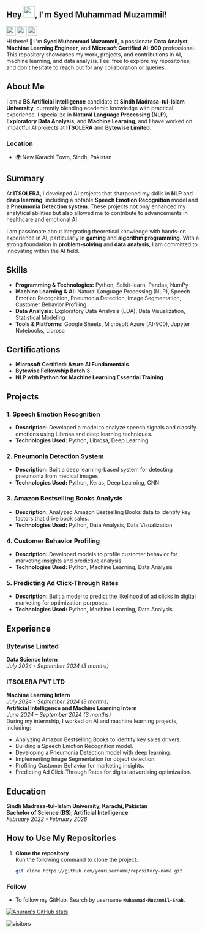 ## Hey <img src="https://github.com/TheDudeThatCode/TheDudeThatCode/blob/master/Assets/Hi.gif" width="29px" height= "29">, I'm **Syed Muhammad Muzammil**!

<a href="https://www.facebook.com/muzammil.mmuzammilshah" target="_blank" rel="noopener noreferrer">
  <img align="left" width="24px" src="https://cdn1.iconfinder.com/data/icons/logotypes/32/square-facebook-256.png"  />
</a>

<a href="mailto:syedmmuzammil42101@gmail.com" target="_blank" rel="noopener noreferrer">
  <img align="left" width="26px" src="https://cdn1.iconfinder.com/data/icons/google-new-logos-1/32/gmail_new_logo-256.png" />
</a>

<a href="https://www.linkedin.com/in/syedmuhammadmuzammil077" target="_blank" rel="noopener noreferrer">
  <img align="left" width="24px" src="https://cdn2.iconfinder.com/data/icons/social-media-2285/512/1_Linkedin_unofficial_colored_svg-256.png"  />
</a>


<br />

Hi there! 👋 I'm **Syed Muhammad Muzammil**, a passionate **Data Analyst**, **Machine Learning Engineer**, and **Microsoft Certified AI-900** professional. This repository showcases my work, projects, and contributions in AI, machine learning, and data analysis. Feel free to explore my repositories, and don't hesitate to reach out for any collaboration or queries.

## About Me

I am a **BS Artificial Intelligence** candidate at **Sindh Madrasa-tul-Islam University**, currently blending academic knowledge with practical experience. I specialize in **Natural Language Processing (NLP)**, **Exploratory Data Analysis**, and **Machine Learning**, and I have worked on impactful AI projects at **ITSOLERA** and **Bytewise Limited**.

### Location
- 🌍 New Karachi Town, Sindh, Pakistan

## Summary

At **ITSOLERA**, I developed AI projects that sharpened my skills in **NLP** and **deep learning**, including a notable **Speech Emotion Recognition** model and a **Pneumonia Detection system**. These projects not only enhanced my analytical abilities but also allowed me to contribute to advancements in healthcare and emotional AI.

I am passionate about integrating theoretical knowledge with hands-on experience in AI, particularly in **gaming** and **algorithm programming**. With a strong foundation in **problem-solving** and **data analysis**, I am committed to innovating within the AI field.

## Skills

- **Programming & Technologies:** Python, Scikit-learn, Pandas, NumPy
- **Machine Learning & AI:** Natural Language Processing (NLP), Speech Emotion Recognition, Pneumonia Detection, Image Segmentation, Customer Behavior Profiling
- **Data Analysis:** Exploratory Data Analysis (EDA), Data Visualization, Statistical Modeling
- **Tools & Platforms:** Google Sheets, Microsoft Azure (AI-900), Jupyter Notebooks, Librosa

## Certifications

- **Microsoft Certified: Azure AI Fundamentals**  
- **Bytewise Fellowship Batch 3**  
- **NLP with Python for Machine Learning Essential Training**

## Projects

### 1. Speech Emotion Recognition
- **Description:** Developed a model to analyze speech signals and classify emotions using Librosa and deep learning techniques.
- **Technologies Used:** Python, Librosa, Deep Learning

### 2. Pneumonia Detection System
- **Description:** Built a deep learning-based system for detecting pneumonia from medical images.
- **Technologies Used:** Python, Keras, Deep Learning, CNN

### 3. Amazon Bestselling Books Analysis
- **Description:** Analyzed Amazon Bestselling Books data to identify key factors that drive book sales.
- **Technologies Used:** Python, Data Analysis, Data Visualization

### 4. Customer Behavior Profiling
- **Description:** Developed models to profile customer behavior for marketing insights and predictive analysis.
- **Technologies Used:** Python, Machine Learning, Data Analysis

### 5. Predicting Ad Click-Through Rates
- **Description:** Built a model to predict the likelihood of ad clicks in digital marketing for optimization purposes.
- **Technologies Used:** Python, Machine Learning, Data Analysis

## Experience

### Bytewise Limited
**Data Science Intern**  
*July 2024 - September 2024 (3 months)*

### ITSOLERA PVT LTD
**Machine Learning Intern**  
*July 2024 - September 2024 (3 months)*  
**Artificial Intelligence and Machine Learning Intern**  
*June 2024 – September 2024 (3 months)*  
During my internship, I worked on AI and machine learning projects, including:
- Analyzing Amazon Bestselling Books to identify key sales drivers.
- Building a Speech Emotion Recognition model.
- Developing a Pneumonia Detection model with deep learning.
- Implementing Image Segmentation for object detection.
- Profiling Customer Behavior for marketing insights.
- Predicting Ad Click-Through Rates for digital advertising optimization.

## Education

**Sindh Madrasa-tul-Islam University, Karachi, Pakistan**  
**Bachelor of Science (BS), Artificial Intelligence**  
*February 2022 - February 2026*

## How to Use My Repositories

1. **Clone the repository**  
   Run the following command to clone the project:
   ```bash
   git clone https://github.com/yourusername/repository-name.git


### Follow
- To follow my GitHub, Search by username **`Muhammad-Muzammil-Shah`**.

[![Anurag's GitHub stats](https://github-readme-stats.vercel.app/api?username=Muhammad-Muzammil-Shah)](https://github.com/anuraghazra/github-readme-stats)

![visitors](https://visitor-badge.laobi.icu/badge?page_id=Muhammad-Muzammil-Shah.Muhammad-Muzammil-Shah)


   
